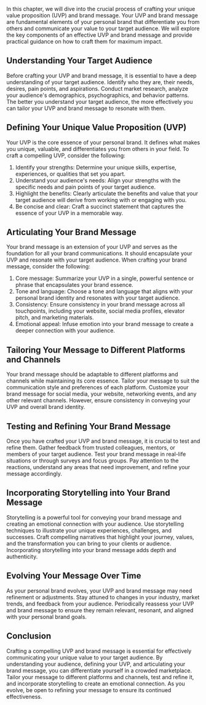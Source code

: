 
In this chapter, we will dive into the crucial process of crafting your unique value proposition (UVP) and brand message. Your UVP and brand message are fundamental elements of your personal brand that differentiate you from others and communicate your value to your target audience. We will explore the key components of an effective UVP and brand message and provide practical guidance on how to craft them for maximum impact.

## Understanding Your Target Audience

Before crafting your UVP and brand message, it is essential to have a deep understanding of your target audience. Identify who they are, their needs, desires, pain points, and aspirations. Conduct market research, analyze your audience's demographics, psychographics, and behavior patterns. The better you understand your target audience, the more effectively you can tailor your UVP and brand message to resonate with them.

## Defining Your Unique Value Proposition (UVP)

Your UVP is the core essence of your personal brand. It defines what makes you unique, valuable, and differentiates you from others in your field. To craft a compelling UVP, consider the following:

1. Identify your strengths: Determine your unique skills, expertise, experiences, or qualities that set you apart.
2. Understand your audience's needs: Align your strengths with the specific needs and pain points of your target audience.
3. Highlight the benefits: Clearly articulate the benefits and value that your target audience will derive from working with or engaging with you.
4. Be concise and clear: Craft a succinct statement that captures the essence of your UVP in a memorable way.

## Articulating Your Brand Message

Your brand message is an extension of your UVP and serves as the foundation for all your brand communications. It should encapsulate your UVP and resonate with your target audience. When crafting your brand message, consider the following:

1. Core message: Summarize your UVP in a single, powerful sentence or phrase that encapsulates your brand essence.
2. Tone and language: Choose a tone and language that aligns with your personal brand identity and resonates with your target audience.
3. Consistency: Ensure consistency in your brand message across all touchpoints, including your website, social media profiles, elevator pitch, and marketing materials.
4. Emotional appeal: Infuse emotion into your brand message to create a deeper connection with your audience.

## Tailoring Your Message to Different Platforms and Channels

Your brand message should be adaptable to different platforms and channels while maintaining its core essence. Tailor your message to suit the communication style and preferences of each platform. Customize your brand message for social media, your website, networking events, and any other relevant channels. However, ensure consistency in conveying your UVP and overall brand identity.

## Testing and Refining Your Brand Message

Once you have crafted your UVP and brand message, it is crucial to test and refine them. Gather feedback from trusted colleagues, mentors, or members of your target audience. Test your brand message in real-life situations or through surveys and focus groups. Pay attention to the reactions, understand any areas that need improvement, and refine your message accordingly.

## Incorporating Storytelling into Your Brand Message

Storytelling is a powerful tool for conveying your brand message and creating an emotional connection with your audience. Use storytelling techniques to illustrate your unique experiences, challenges, and successes. Craft compelling narratives that highlight your journey, values, and the transformation you can bring to your clients or audience. Incorporating storytelling into your brand message adds depth and authenticity.

## Evolving Your Message Over Time

As your personal brand evolves, your UVP and brand message may need refinement or adjustments. Stay attuned to changes in your industry, market trends, and feedback from your audience. Periodically reassess your UVP and brand message to ensure they remain relevant, resonant, and aligned with your personal brand goals.

## Conclusion

Crafting a compelling UVP and brand message is essential for effectively communicating your unique value to your target audience. By understanding your audience, defining your UVP, and articulating your brand message, you can differentiate yourself in a crowded marketplace. Tailor your message to different platforms and channels, test and refine it, and incorporate storytelling to create an emotional connection. As you evolve, be open to refining your message to ensure its continued effectiveness.
